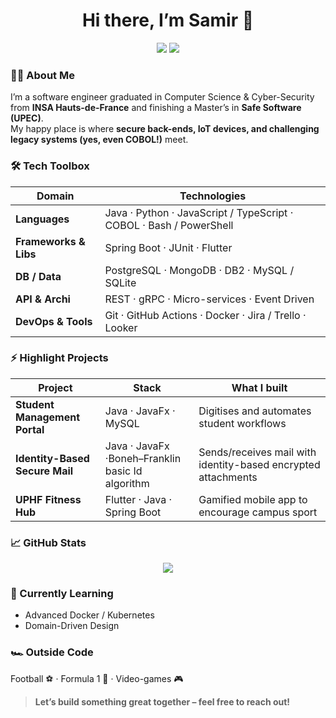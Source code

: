 <!-- GitHub profile README for Samir Sekkoumi -->

<h1 align="center">Hi there, I’m Samir 👋</h1>

<p align="center">
  <a href="mailto:s.sekkoumi8@gmail.com"><img src="https://img.shields.io/badge/Email-D14836?logo=gmail&logoColor=white" /></a>
  <a href="https://linkedin.com/in/samir-sekkoumi"><img src="https://img.shields.io/badge/LinkedIn-0A66C2?logo=linkedin&logoColor=white" /></a>
</p>

### 👨‍💻 About Me
I’m a software engineer graduated in Computer Science & Cyber-Security from **INSA Hauts-de-France** and finishing a Master’s in **Safe Software (UPEC)**.  
My happy place is where **secure back-ends, IoT devices, and challenging legacy systems (yes, even COBOL!)** meet.

### 🛠 Tech Toolbox
| Domain | Technologies |
|--------|--------------|
| **Languages** | Java · Python · JavaScript / TypeScript · COBOL · Bash / PowerShell |
| **Frameworks & Libs** | Spring Boot · JUnit · Flutter |
| **DB / Data** | PostgreSQL · MongoDB · DB2 · MySQL / SQLite |
| **API & Archi** | REST · gRPC · Micro-services · Event Driven |
| **DevOps & Tools** | Git · GitHub Actions · Docker · Jira / Trello · Looker |

### ⚡ Highlight Projects
| Project | Stack | What I built |
|---------|-------|--------------|
| **Student Management Portal** | Java · JavaFx · MySQL | Digitises and automates student workflows |
| **Identity-Based Secure Mail** | Java · JavaFx ·Boneh–Franklin basic Id algorithm | Sends/receives mail with identity-based encrypted attachments |
| **UPHF Fitness Hub** | Flutter · Java · Spring Boot | Gamified mobile app to encourage campus sport |

### 📈 GitHub Stats
<p align="center">
  <img src="https://github-readme-stats.vercel.app/api/top-langs/?username=S3kk0um1&layout=compact&theme=transparent" />
</p>

### 🌱 Currently Learning
- Advanced Docker / Kubernetes  
- Domain-Driven Design  


### 🏎 Outside Code
Football ⚽ · Formula 1 🏁 · Video-games 🎮

> **Let’s build something great together – feel free to reach out!**
